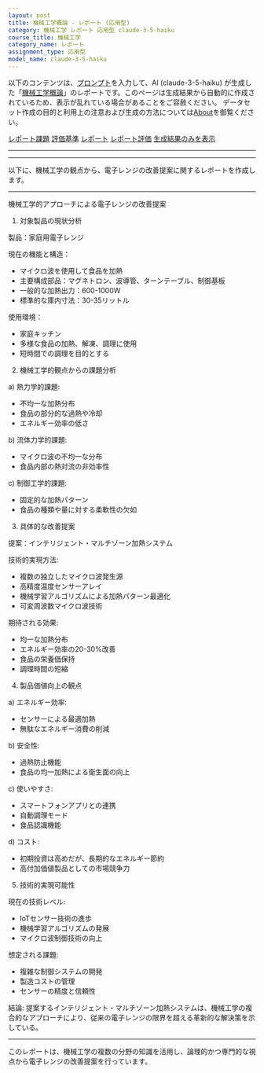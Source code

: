 ```yaml
---
layout: post
title: 機械工学概論 - レポート (応用型)
category: 機械工学 レポート 応用型 claude-3-5-haiku
course_title: 機械工学
category_name: レポート
assignment_type: 応用型
model_name: claude-3-5-haiku
---
```


以下のコンテンツは、[プロンプト](http://127.0.0.1:8000/generated/機械工学/claude-3-5-haiku/prompt_レポート-応用型.md)を入力して、AI (claude-3-5-haiku) が生成した「[機械工学概論](/contents/機械工学/)」のレポートです。このページは生成結果から自動的に作成されているため、表示が乱れている場合があることをご容赦ください。
データセット作成の目的と利用上の注意および生成の方法については[About](/About)を御覧ください。

[レポート課題](../レポート課題-応用型)
[評価基準](../評価基準-応用型)
[レポート](../レポート-応用型)
[レポート評価](../レポート評価-応用型)
[生成結果のみを表示](http://127.0.0.1:8000/generated/機械工学/claude-3-5-haiku/レポート-応用型.md)
  

***
***
  
以下に、機械工学の観点から、電子レンジの改善提案に関するレポートを作成します。

---------------------------------------

機械工学的アプローチによる電子レンジの改善提案

1. 対象製品の現状分析

製品：家庭用電子レンジ

現在の機能と構造：
- マイクロ波を使用して食品を加熱
- 主要構成部品：マグネトロン、波導管、ターンテーブル、制御基板
- 一般的な加熱出力：600-1000W
- 標準的な庫内寸法：30-35リットル

使用環境：
- 家庭キッチン
- 多様な食品の加熱、解凍、調理に使用
- 短時間での調理を目的とする

2. 機械工学的観点からの課題分析

a) 熱力学的課題:
- 不均一な加熱分布
- 食品の部分的な過熱や冷却
- エネルギー効率の低さ

b) 流体力学的課題:
- マイクロ波の不均一な分布
- 食品内部の熱対流の非効率性

c) 制御工学的課題:
- 固定的な加熱パターン
- 食品の種類や量に対する柔軟性の欠如

3. 具体的な改善提案

提案：インテリジェント・マルチゾーン加熱システム

技術的実現方法:
- 複数の独立したマイクロ波発生源
- 高精度温度センサーアレイ
- 機械学習アルゴリズムによる加熱パターン最適化
- 可変周波数マイクロ波技術

期待される効果:
- 均一な加熱分布
- エネルギー効率の20-30%改善
- 食品の栄養価保持
- 調理時間の短縮

4. 製品価値向上の観点

a) エネルギー効率:
- センサーによる最適加熱
- 無駄なエネルギー消費の削減

b) 安全性:
- 過熱防止機能
- 食品の均一加熱による衛生面の向上

c) 使いやすさ:
- スマートフォンアプリとの連携
- 自動調理モード
- 食品認識機能

d) コスト:
- 初期投資は高めだが、長期的なエネルギー節約
- 高付加価値製品としての市場競争力

5. 技術的実現可能性

現在の技術レベル:
- IoTセンサー技術の進歩
- 機械学習アルゴリズムの発展
- マイクロ波制御技術の向上

想定される課題:
- 複雑な制御システムの開発
- 製造コストの管理
- センサーの精度と信頼性

結論:
提案するインテリジェント・マルチゾーン加熱システムは、機械工学の複合的なアプローチにより、従来の電子レンジの限界を超える革新的な解決策を示している。

---------------------------------------

このレポートは、機械工学の複数の分野の知識を活用し、論理的かつ専門的な視点から電子レンジの改善提案を行っています。
